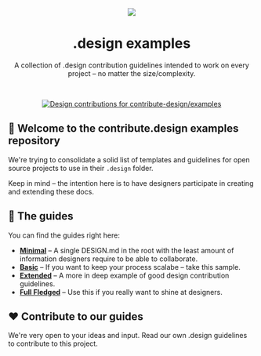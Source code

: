 <div align="center">
<a href="https://contribute.design"><img src="https://i.imgur.com/ZoPpMsS.png" /></a>
  <h1>.design examples</h1>
  <p>A collection of .design contribution guidelines intended to work on every project – no matter the size/complexity.</p>
</div>
<br>
<p align="center">
  <a href="https://contribute.design/contribute-design/examples">
    <img src="https://contribute.design/api/shield/contribute-design/examples" alt="Design contributions for contribute-design/examples">
  </a>
</p>

## 👋 Welcome to the contribute.design examples repository

We're trying to consolidate a solid list of templates and guidelines for open source projects to use in their `.design` folder.

Keep in mind – the intention here is to have designers participate in creating and extending these docs.

## 💅 The guides

You can find the guides right here:

- [**Minimal**](/1-minimal/DESIGN.md) – A single DESIGN.md in the root with the least amount of information designers require to be able to collaborate.
- [**Basic**](/2-basic/.design) – If you want to keep your process scalabe – take this sample.
- [**Extended**](3-extended/.design) – A more in deep example of good design contribution guidelines.
- [**Full Fledged**](/4-full-fledged/.design) – Use this if you really want to shine at designers.


## ❤️ Contribute to our guides

We're very open to your ideas and input. Read our own .design guidelines to contribute to this project.
